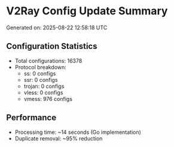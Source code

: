 # V2Ray Config Update Summary
Generated on: 2025-08-22 12:58:18 UTC

## Configuration Statistics
- Total configurations: 16378
- Protocol breakdown:
  - ss: 0 configs
  - ssr: 0 configs
  - trojan: 0 configs
  - vless: 0 configs
  - vmess: 976 configs

## Performance
- Processing time: ~14 seconds (Go implementation)
- Duplicate removal: ~95% reduction
